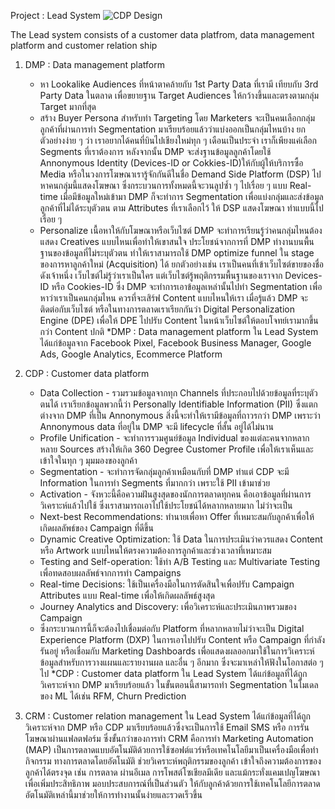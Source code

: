 Project : Lead System
![CDP Design](https://github.com/milkmaythawee/6510424027-MADT8101-Customer-Analytics/assets/140238319/dbc98a93-07a5-42c5-ba8d-c9d8472e0e4b)

The Lead system consists of a customer data platfrom, data management platform and customer relation ship

1. DMP : Data management platform​
    - หา Lookalike Audiences ที่หน้าตาคล้ายกับ 1st Party Data ที่เรามี เทียบกับ 3rd Party Data ในตลาด เพื่อขยายฐาน Target Audiences ให้กว้างขึ้นและตรงตามกลุ่ม Target มากที่สุด
    - สร้าง Buyer Persona สำหรับทำ Targeting โดย Marketers จะเป็นคนเลือกกลุ่มลูกค้าที่ผ่านการทำ Segmentation มาเรียบร้อยแล้วว่าแบ่งออกเป็นกลุ่มไหนบ้าง ยกตัวอย่างง่าย ๆ ว่า เราอยากได้คนที่บินไปเชียงใหม่ทุก ๆ เดือนเป็นประจำ เราก็เพียงแค่เลือก Segments ที่เราต้องการ หลังจากนั้น DMP จะส่งฐานข้อมูลลูกค้าโดยใช้ Annonymous Identity (Devices-ID or Cokkies-ID)ให้กับผู้ให้บริการซื้อ Media หรือในวงการโฆษณาเรารู้จักกันดีในชื่อ Demand Side Platform (DSP) ไปหาคนกลุ่มนี้แสดงโฆษณา ซึ่งกระบวนการทั้งหมดนี้จะวนลูปซ้ำ ๆ ไปเรื่อย ๆ แบบ Real-time เมื่อมีข้อมูลใหม่เข้ามา DMP ก็จะทำการ Segmentation เพื่อแบ่งกลุ่มและส่งข้อมูลลูกค้าที่ไม่ได้ระบุตัวตน ตาม Attributes ที่เราเลือกไว้ ให้ DSP แสดงโฆษณา ทำแบบนี้ไปเรื่อย ๆ
    - Personalize เนื้อหาให้กับโฆษณาหรือเว็บไซต์ DMP จะทำการเรียนรู้ว่าคนกลุ่มไหนต้องแสดง Creatives แบบไหนเพื่อทำให้เขาสนใจ ประโยชน์จากการที่ DMP ทำงานบนพื้นฐานของข้อมูลที่ไม่ระบุตัวตน ทำให้เราสามารถใช้ DMP optimize funnel ใน stage ของการหาลูกค้าใหม่ (Acquisition) ได้ ยกตัวอย่างเช่น เราเป็นคนที่เข้าเว็บไซต์ขายของชื่อดังเจ้าหนึ่ง เว็บไซต์ไม่รู้ว่าเราเป็นใคร แต่เว็บไซต์รู้พฤติกรรมพื้นฐานของเราจาก Devices-ID หรือ Cookies-ID ซึ่ง DMP จะทำการเอาข้อมูลเหล่านั้นไปทำ Segmentation เพื่อหาว่าเราเป็นคนกลุ่มไหน ควรที่จะเสิร์ฟ Content แบบไหนให้เรา เมื่อรู้แล้ว DMP จะติดต่อกับเว็บไซต์ หรือในทางการตลาดเราเรียกกันว่า Digital Personalization Engine (DPE) เพื่อให้ DPE ไปปรับ Content ในหน้าเว็บไซต์ให้ตอบโจทย์เรามากขึ้น กว่า Content ปกติ
  *DMP : Data management platform​ ใน Lead System ได้แก่ข้อมูลจาก Facebook Pixel, Facebook Business Manager, Google Ads, Google Analytics, Ecommerce Platform

2. CDP : Customer data platform
    - Data Collection - รวมรวมข้อมูลจากทุก Channels ที่ประกอบไปด้วยข้อมูลที่ระบุตัวตนได้ เราเรียกข้อมูลพวกนี้ว่า Personally Identifiable Information (PII) ซึ่งแตกต่างจาก DMP ที่เป็น Annonymous สิ่งนี้จะทำให้เรามีข้อมูลที่ถาวรกว่า DMP เพราะว่า Annonymous data ที่อยู่ใน DMP จะมี lifecycle ที่สั้น อยู่ได้ไม่นาน
    - Profile Unification - จะทำการรวมศูนย์ข้อมูล Individual ของแต่ละคนจากหลากหลาย Sources สร้างให้เกิด 360 Degree Customer Profile เพื่อให้เราเห็นและเข้าใจในทุก ๆ มุมมองของลูกค้า
    - Segmentation - จะทำการจัดกลุ่มลูกค้าเหมือนกับที่ DMP ทำแต่ CDP จะมี Information ในการทำ Segments ที่มากกว่า เพราะใช้ PII เข้ามาช่วย
    - Activation - จังหวะนี้คือความฝันสูงสุดของนักการตลาดทุกคน คือเอาข้อมูลที่ผ่านการวิเคราะห์แล้วไปใช้ ซึ่งเราสามารถเอาไปใช้ประโยชน์ได้หลากหลายมาก ไม่ว่าจะเป็น
    - Next-best Recommendations: ทำนายเพื่อหา Offer ที่เหมาะสมกับลูกค้าเพื่อให้เกิดผลลัพธ์ของ Campaign ที่ดีขึ้น
    - Dynamic Creative Optimization: ใช้ Data ในการประเมินว่าควรแสดง Content หรือ Artwork แบบไหนให้ตรงความต้องการลูกค้าและช่วงเวลาที่เหมาะสม
    - Testing and Self-operation: ใช้ทำ A/B Testing และ Multivariate Testing เพื่อทดสอบผลลัพธ์จากการทำ Campaigns
    - Real-time Decisions: ใช้เป็นเครื่องมือในการตัดสินใจเพื่อปรับ Campaign Attributes แบบ Real-time เพื่อให้เกิดผลลัพธ์สูงสุด
    - Journey Analytics and Discovery: เพื่อวิเคราะห์และประเมินภาพรวมของ Campaign
    - ซึ่งกระบวนการนี้ก็จะต้องไปเชื่อมต่อกับ Platform ที่หลากหลายไม่ว่าจะเป็น Digital Experience Platform (DXP) ในการเอาไปปรับ Content หรือ Campaign ที่กำลังรันอยู่ หรือเชื่อมกับ Marketing Dashboards เพื่อแสดงผลออกมาใช้ในการวิเคราะห์ข้อมูลสำหรับการวางแผนและรายงานผล และอื่น ๆ อีกมาก ซึ่งจะมาเหล่าให้ฟังในโอกาสต่อ ๆ ไป
   *CDP : Customer data platform​​ ใน Lead System ได้แก่ข้อมูลที่ได้ถูกวิเคราะห์จาก DMP มาเรียบร้อยแล้ว ในขั้นตอนนี้สามารถทำ Segmentation ในโมเดลของ ML ได้เช่น RFM, Churn Prediction

3. CRM : Customer relation management​
       ใน Lead System ได้แก่ข้อมูลที่ได้ถูกวิเคราะห์จาก DMP หรือ CDP มาเรียบร้อยแล้วซึ่งจะเป็นการใช้ Email SMS หรือ การรันโฆษณาผ่านแฟลตฟอร์ม  ซึ่งขั้นกว่าของการทำ CRM คือการทำ Marketing Automation (MAP) เป็นการตลาดแบบอัตโนมัติด้วยการใช้ซอฟต์แวร์หรือเทคโนโลยีมาเป็นเครื่องมือเพื่อทำกิจกรรม ทางการตลาดโดยอัตโนมัติ ช่วยวิเคราะห์พฤติกรรมของลูกค้า เข้าใจถึงความต้องการของลูกค้าได้ตรงจุด เช่น การตลาด ผ่านอีเมล การโพสต์โซเชียลมีเดีย และแม้กระทั่งแคมเปญโฆษณา เพื่อเพิ่มประสิทธิภาพ มอบประสบการณ์ที่เป็นส่วนตัว ให้กับลูกค้าด้วยการใช้เทคโนโลยีการตลาดอัตโนมัติเหล่านี้มาช่วยให้การทำงานนั้นง่ายและรวดเร็วขึ้น
